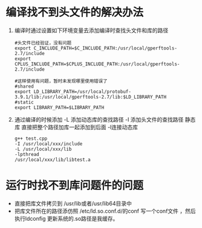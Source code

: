 # 编译找不到头文件的解决办法

1. 编译时通过设置如下环境变量去添加编译时查找头文件和库的路径
   ```shell
   #头文件已经验证，没有问题
   export C_INCLUDE_PATH=$C_INCLUDE_PATH:/usr/local/gperftools-2.7/include
   export CPLUS_INCLUDE_PATH=$CPLUS_INCLUDE_PATH:/usr/local/gperftools-2.7/include
   
   #这样使用有问题，暂时未发现哪里使用错误了
   #shared
   export LD_LIBRARY_PATH=/usr/local/protobuf-3.9.1/lib:/usr/local/gperftools-2.7/lib:$LD_LIBRARY_PATH
   #static
   export LIBRARY_PATH=$LIBRARY_PATH	
   ```
2. 通过编译的时候添加 -L 添加动态库的查找路径 -I 添加头文件的查找路径 静态库 直接把整个路径加库一起添加到后面 -l连接动态库
   ```shell
   g++ test.cpp  
   -I /usr/local/xxx/include
   -L /usr/local/xxx/lib
   -lpthread 
   /usr/local/xxx/lib/libtest.a
   ```


# 运行时找不到库问题件的问题

   * 直接把库文件拷贝到 /usr/lib或者/usr/lib64目录中
   * 把库文件所在的路径添仿照 /etc/ld.so.conf.d/的conf 写一个conf文件 ，然后执行ldconfig 更新系统的.so路径是我缓存。